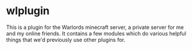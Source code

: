 # wlplugin
This is a plugin for the Warlords minecraft server, a private server for me and my online friends. It contains a few modules which do various helpful things that we'd previously use other plugins for.